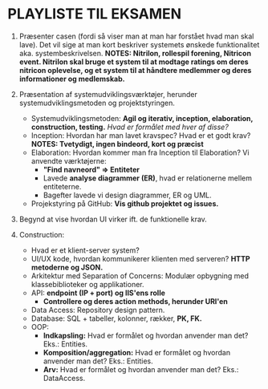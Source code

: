 # PLAYLISTE TIL EKSAMEN

1. Præsenter casen (fordi så viser man at man har forstået hvad man skal lave). Det vil sige at man kort beskriver systemets ønskede funktionalitet aka. systembeskrivelsen.
   **NOTES: Nitrilon, rollespil forening, Nitricon event.
   Nitrilon skal bruge et system til at modtage ratings om deres nitricon oplevelse, og et system til at håndtere medlemmer og deres informationer og medlemskab.**

2. Præsentation af systemudviklingsværktøjer, herunder systemudviklingsmetoden og projektstyringen.

   - Systemudviklingsmetoden: **Agil og iterativ, inception, elaboration, construction, testing.** _Hvad er formålet med hver af disse?_
   - Inception: Hvordan har man lavet kravspec? Hvad er et godt krav?
     **NOTES: Tvetydigt, ingen bindeord, kort og præcist**
   - Elaboration: Hvordan kommer man fra Inception til Elaboration? Vi anvendte værktøjerne:
     - **"Find navneord" => Entiteter**
     - Lavede **analyse diagrammer (ER)**, hvad er relationerne mellem entiteterne.
     - Bagefter lavede vi design diagrammer, ER og UML.
   - Projekstyring på GitHub: **Vis github projektet og issues.**

3. Begynd at vise hvordan UI virker ift. de funktionelle krav.

4. Construction:
   - Hvad er et klient-server system?
   - UI/UX kode, hvordan kommunikerer klienten med serveren? **HTTP metoderne og JSON.**
   - Arkitektur med Separation of Concerns: Modulær opbygning med klassebiblioteker og applikationer.
   - API: **endpoint (IP + port) og IIS'ens rolle**
     - **Controllere og deres action methods, herunder URI'en**
   - Data Access: Repository design pattern.
   - Database: SQL + tabeller, kolonner, rækker, **PK, FK.**
   - OOP:
     - **Indkapsling:** Hvad er formålet og hvordan anvender man det? Eks.: Entities.
     - **Komposition/aggregation:** Hvad er formålet og hvordan anvender man det? Eks.: Entities.
     - **Arv:** Hvad er formålet og hvordan anvender man det? Eks.: DataAccess.
